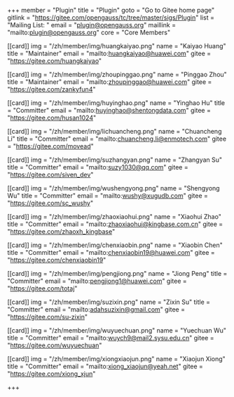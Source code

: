 +++
member = "Plugin"
title = "Plugin"
goto = "Go to Gitee home page"
gitlink = "https://gitee.com/opengauss/tc/tree/master/sigs/Plugin"
list = "Mailing List: "
email = "plugin@opengauss.org"
maillink = "mailto:plugin@opengauss.org"
core = "Core Members"


[[card]]
img = "/zh/member/img/huangkaiyao.png"
name = "Kaiyao Huang"
title = "Maintainer"
email = "mailto:huangkaiyao@huawei.com"
gitee = "https://gitee.com/huangkaiyao"

[[card]]
img = "/zh/member/img/zhoupinggao.png"
name = "Pinggao Zhou"
title = "Maintainer"
email = "mailto:zhoupinggao@huawei.com"
gitee = "https://gitee.com/zankyfun4"

[[card]]
img = "/zh/member/img/huyinghao.png"
name = "Yinghao Hu"
title = "Committer"
email = "mailto:huyinghao@shentongdata.com"
gitee = "https://gitee.com/husan1024"

[[card]]
img = "/zh/member/img/lichuancheng.png"
name = "Chuancheng Li"
title = "Committer"
email = "mailto:chuancheng.li@enmotech.com"
gitee = "https://gitee.com/movead"

[[card]]
img = "/zh/member/img/suzhangyan.png"
name = "Zhangyan Su"
title = "Committer"
email = "mailto:suzy1030@qq.com"
gitee = "https://gitee.com/siven_dev"

[[card]]
img = "/zh/member/img/wushengyong.png"
name = "Shengyong Wu"
title = "Committer"
email = "mailto:wushy@xugudb.com"
gitee = "https://gitee.com/sc_wushy"

[[card]]
img = "/zh/member/img/zhaoxiaohui.png"
name = "Xiaohui Zhao"
title = "Committer"
email = "mailto:zhaoxiaohui@kingbase.com.cn"
gitee = "https://gitee.com/zhaoxh_kingbase"

[[card]]
img = "/zh/member/img/chenxiaobin.png"
name = "Xiaobin Chen"
title = "Committer"
email = "mailto:chenxiaobin19@huawei.com"
gitee = "https://gitee.com/chenxiaobin19"

[[card]]
img = "/zh/member/img/pengjiong.png"
name = "Jiong Peng"
title = "Committer"
email = "mailto:pengjiong1@huawei.com"
gitee = "https://gitee.com/totaj"

[[card]]
img = "/zh/member/img/suzixin.png"
name = "Zixin Su"
title = "Committer"
email = "mailto:adahsuzixin@gmail.com"
gitee = "https://gitee.com/su-zixin"

[[card]]
img = "/zh/member/img/wuyuechuan.png"
name = "Yuechuan Wu"
title = "Committer"
email = "mailto:wuych9@mail2.sysu.edu.cn"
gitee = "https://gitee.com/wuyuechuan"

[[card]]
img = "/zh/member/img/xiongxiaojun.png"
name = "Xiaojun Xiong"
title = "Committer"
email = "mailto:xiong_xiaojun@yeah.net"
gitee = "https://gitee.com/xiong_xjun"

+++